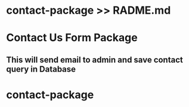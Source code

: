 # contact-package >> RADME.md
# Contact Us Form Package

## This will send email to admin and save contact query in Database
# contact-package
